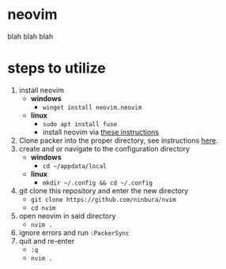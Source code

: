 # neovim
blah blah blah

# steps to utilize
1. install neovim
    - **windows**
        - `winget install neovim.neovim`
    - **linux**
        - `sudo apt install fuse`
        - install neovim via [these instructions](https://github.com/neovim/neovim/blob/master/INSTALL.md#linux)
2. Clone packer into the proper directory, see instructions [here](https://github.com/wbthomason/packer.nvim#quickstart).
3. create and or navigate to the configuration directory
    - **windows**
        - `cd ~/appdata/local`
    - **linux**
        - `mkdir ~/.config && cd ~/.config`
4. git clone this repository and enter the new directory
    - `git clone https://github.com/ninbura/nvim`
    - `cd nvim`
5. open neovim in said directory
    - `nvim .`
6. ignore errors and run `:PackerSync`
7. quit and re-enter
    - `:q`
    - `nvim .`
